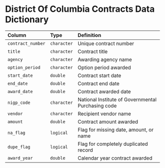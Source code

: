 # District Of Columbia Contracts Data Dictionary

|Column            |Type        |Definition                                         |
|:-----------------|:-----------|:--------------------------------------------------|
|`contract_number` |`character` |Unique contract number                             |
|`title`           |`character` |Contract title                                     |
|`agency`          |`character` |Awarding agency name                               |
|`option_period`   |`character` |Option period awarded                              |
|`start_date`      |`double`    |Contract start date                                |
|`end_date`        |`double`    |Contract end date                                  |
|`award_date`      |`double`    |Contract awarded date                              |
|`nigp_code`       |`character` |National Institute of Governmental Purchasing code |
|`vendor`          |`character` |Recipient vendor name                              |
|`amount`          |`double`    |Contract amount awarded                            |
|`na_flag`         |`logical`   |Flag for missing date, amount, or name             |
|`dupe_flag`       |`logical`   |Flag for completely duplicated record              |
|`award_year`      |`double`    |Calendar year contract awarded                     |
